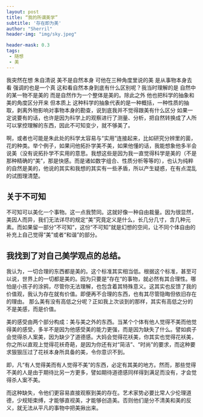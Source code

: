 ```yaml
---
layout: post
title: “我的所谓美学”
subtitle: '存在即为美'
author: "Sherril"
header-img: "img/sky.jpeg"

header-mask: 0.3
tags:
 - 随想
 - 美
---
```


我突然在想 朱自清说 美不是自然本身 可他在三种角度里说的美 是从事物本身去看 强调的也是一个真 这和看自然本身到底有什么区别呢？我当时理解的是 自然中的某一物不是美的 而是自然作为一个整体是美的。除此之外 他也把科学的抽象和美的角度区分开来 但本质上 这种科学的抽象代表的是一种概括，一种性质的抽取，剥离外物影响对事物本身的勘查，说到底我并不觉得跟美有什么区分 如果一定说要有的话，也许是因为科学上的观察进行了测量、分析，把自然转换成了人所可以掌控理解的东西，因此不可知变少，就不够美了。

啊，或者也可能是朱此处的科学太容易与“实用”连接起来，比如研究分辨里的菌，花的种类。举个例子，如果问他拓扑学美不美，如果他懂的话，我能想象他多半会说美（没有说拓扑学不实用的意思。我想这些是因为我一直觉得科学是美的（不是那种精确的“美”，那是快感。而是诸如数字组合、性质分析等等的），也认为纯粹的自然是美的，他说的其实和我想的其实有一些矛盾，所以产生疑惑，在有点混乱的试图理清楚。
## 关于不可知       
不可知可以美化一个事物。这一点我赞同。这就好像一种自由裁量。因为很显然，美因人而异，我们无法详尽的规定“美”究竟定义是什么，长几分几寸，含几种元素。而如果留一部分“不可知”，这份“不可知”就是幻想的空间，让不同个体自由的补充上自己觉得“美”或者“和谐”的部分。

## 我找到了对自己美学观点的总结。            
我认为，一切合理的东西都是美的。这个标准其实相当低。根据这个标准，甚至可以说，世界上的一切都是美的。因为只要是”存在“的事物，就必然有其合理性。哪怕是小孩子的涂鸦，尽管你无法理解，也包含着其特殊意义。这其实也反馈了我的价值观，我认为存在就有价值。即便再不合理的东西，也有其尽管隐晦但依旧存在的理由。
那么美有没有高低之分呢？正如我上次谈到的那样，其实有高低之分的不是美感，而是价值。

美的感受由两个部分构成：美与美之外的东西。当某个个体有他人觉得不美而他觉得美的感受，多半不是因为他感受美的能力更强，而是因为缺失了什么。譬如疯子会觉得杀人案美，因为缺少了道德感。大妈会觉得花袄美，你其实也觉得花袄美，你之所以直观上觉得花袄奇葩，是因为你还有对“简洁”、“时尚”的要求，而这种要求狠狠压过了花袄本身所具备的美，令你意识不到。

即，凡“有人觉得美而有人觉得不美”的东西，必定有其美的地方。然而，那些觉得不美的人是由于期待比另一方更多，譬如期待道德感同样得到满足而没有，才会觉得杀人案不美。

而这种缺失，令他们更容易直接观察到美的存在。艺术家势必要比常人少伦理道德，少规矩束缚，才能够直视美，才能够创造美。否则他们是分不清美和美的反义，就无法从平凡的事物中把美揪出来。

